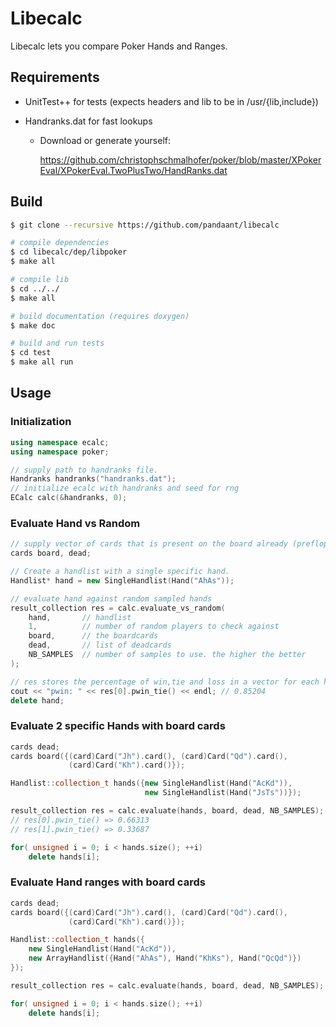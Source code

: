 # Libecalc
Libecalc lets you compare Poker Hands and Ranges.

## Requirements
* UnitTest++ for tests (expects headers and lib to be in /usr/{lib,include})

* Handranks.dat for fast lookups

  * Download or generate yourself:

    https://github.com/christophschmalhofer/poker/blob/master/XPokerEval/XPokerEval.TwoPlusTwo/HandRanks.dat

## Build
```bash
$ git clone --recursive https://github.com/pandaant/libecalc

# compile dependencies
$ cd libecalc/dep/libpoker
$ make all

# compile lib
$ cd ../../
$ make all

# build documentation (requires doxygen)
$ make doc

# build and run tests
$ cd test 
$ make all run
```

## Usage

### Initialization

```c++
using namespace ecalc;
using namespace poker;

// supply path to handranks file. 
Handranks handranks("handranks.dat");
// initialize ecalc with handranks and seed for rng
ECalc calc(&handranks, 0);
```

### Evaluate Hand vs Random

```c++
// supply vector of cards that is present on the board already (preflop)
cards board, dead;

// Create a handlist with a single specific hand.
Handlist* hand = new SingleHandlist(Hand("AhAs"));

// evaluate hand against random sampled hands
result_collection res = calc.evaluate_vs_random(
    hand,  		// handlist
    1, 			// number of random players to check against
    board, 		// the boardcards
    dead, 		// list of deadcards
    NB_SAMPLES	// number of samples to use. the higher the better
);

// res stores the percentage of win,tie and loss in a vector for each hand
cout << "pwin: " << res[0].pwin_tie() << endl; // 0.85204
delete hand;
```
### Evaluate 2 specific Hands with board cards

```c++
cards dead;
cards board({(card)Card("Jh").card(), (card)Card("Qd").card(),
             (card)Card("Kh").card()});

Handlist::collection_t hands({new SingleHandlist(Hand("AcKd")),
                              new SingleHandlist(Hand("JsTs"))});

result_collection res = calc.evaluate(hands, board, dead, NB_SAMPLES);
// res[0].pwin_tie() => 0.66313
// res[1].pwin_tie() => 0.33687

for( unsigned i = 0; i < hands.size(); ++i)
    delete hands[i];
```
### Evaluate Hand ranges with board cards

```c++
cards dead;
cards board({(card)Card("Jh").card(), (card)Card("Qd").card(),
             (card)Card("Kh").card()});

Handlist::collection_t hands({
	new SingleHandlist(Hand("AcKd")),
	new ArrayHandlist({Hand("AhAs"), Hand("KhKs"), Hand("QcQd")})
});

result_collection res = calc.evaluate(hands, board, dead, NB_SAMPLES);

for( unsigned i = 0; i < hands.size(); ++i)
    delete hands[i];
```